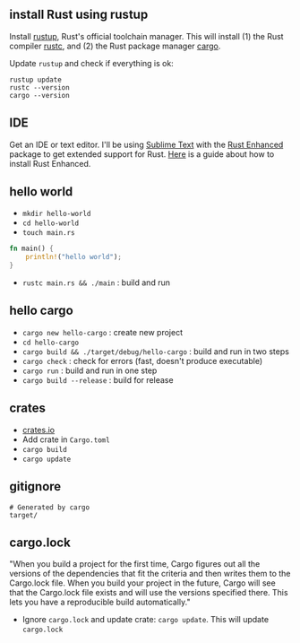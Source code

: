 
## install Rust using rustup
Install [rustup](https://rustup.rs), Rust's official toolchain manager. This will install (1) the Rust compiler [rustc](https://doc.rust-lang.org/rustc/what-is-rustc.html), and (2) the Rust package manager [cargo](https://doc.rust-lang.org/cargo/).

Update `rustup` and check if everything is ok:

```terminal
rustup update
rustc --version
cargo --version
```

## IDE
Get an IDE or text editor. I'll be using [Sublime Text](https://www.sublimetext.com) with the [Rust Enhanced](https://github.com/rust-lang/rust-enhanced) package to get extended support for Rust. [Here](https://rust-lang.github.io/rust-enhanced/) is a guide about how to install Rust Enhanced.

## hello world
- `mkdir hello-world`
- `cd hello-world`
- `touch main.rs`
```rust
fn main() {
    println!("hello world");
}
```
- `rustc main.rs && ./main` : build and run

## hello cargo
- `cargo new hello-cargo` : create new project
- `cd hello-cargo`
- `cargo build && ./target/debug/hello-cargo` : build and run in two steps
- `cargo check` : check for errors (fast, doesn't produce executable)
- `cargo run` : build and run in one step
- `cargo build --release` : build for release

## crates
- [crates.io](https://crates.io/)
- Add crate in `Cargo.toml`
- `cargo build`
- `cargo update`

## gitignore
```
# Generated by cargo
target/
```

## cargo.lock
"When you build a project for the first time, Cargo figures out all the versions of the dependencies that fit the criteria and then writes them to the Cargo.lock file. When you build your project in the future, Cargo will see that the Cargo.lock file exists and will use the versions specified there. This lets you have a reproducible build automatically."
- Ignore `cargo.lock` and update crate: `cargo update`. This will update `cargo.lock`

